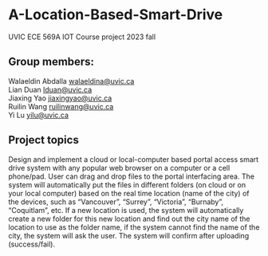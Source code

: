 # A-Location-Based-Smart-Drive
UVIC ECE 569A IOT Course project 2023 fall

## Group members:
Walaeldin Abdalla walaeldina@uvic.ca<br>
Lian Duan lduan@uvic.ca<br>
Jiaxing Yao jiaxingyao@uvic.ca<br>
Ruilin Wang ruilinwang@uvic.ca<br>
Yi Lu yilu@uvic.ca<br>

## Project topics
Design and implement a cloud or local-computer based portal access smart drive system with any popular web browser on a computer or a cell phone/pad. User can drag and drop files to the portal interfacing area. The system will automatically put the files in different folders (on cloud or on your local computer) based on the real time location (name of the city) of the devices, such as “Vancouver”, “Surrey”, “Victoria”, “Burnaby”, “Coquitlam”, etc. If a new location is used, the system will automatically create a new folder for this new location and find out the city name of the location to use as the folder name, if the system cannot find the name of the city, the system will ask the user. The system will confirm after uploading (success/fail).

